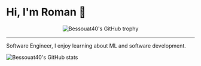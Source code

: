 # Hi, I'm Roman 👋

<div align="center">
  <img src="https://github-profile-trophy.vercel.app/?username=Bessouat40&column=-1" alt="Bessouat40's GitHub trophy">
</div>

<hr>

Software Engineer, I enjoy learning about ML and software development.

![Bessouat40's GitHub stats](https://github-readme-stats.vercel.app/api?username=Bessouat40)
